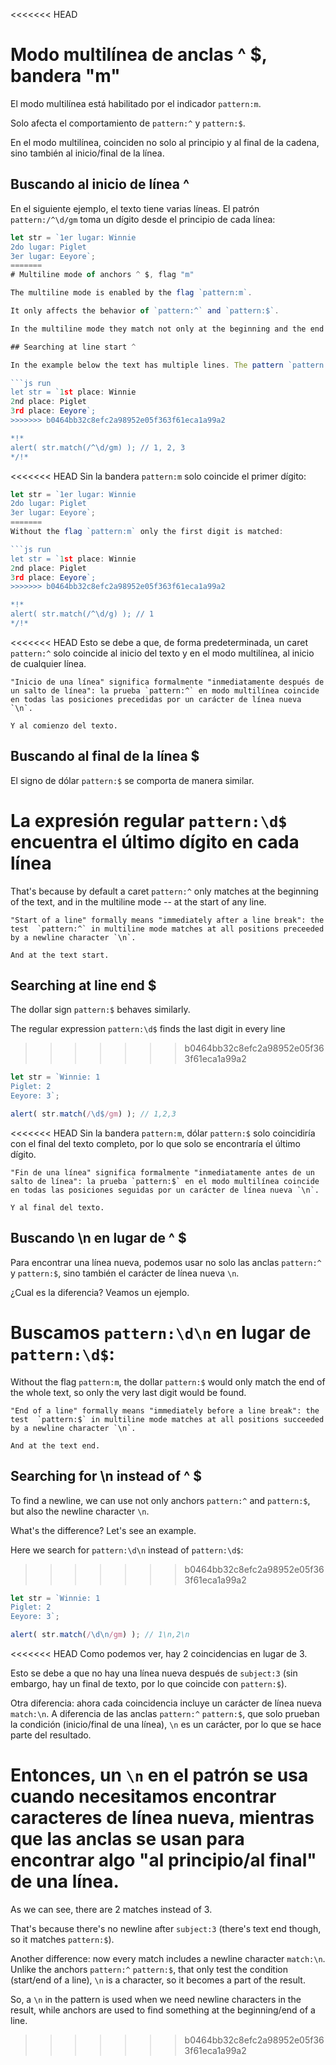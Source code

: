 <<<<<<< HEAD
# Modo multilínea de anclas ^ $, bandera "m"

El modo multilínea está habilitado por el indicador `pattern:m`.

Solo afecta el comportamiento de `pattern:^` y `pattern:$`.

En el modo multilínea, coinciden no solo al principio y al final de la cadena, sino también al inicio/final de la línea.

## Buscando al inicio de línea ^

En el siguiente ejemplo, el texto tiene varias líneas. El patrón `pattern:/^\d/gm` toma un dígito desde el principio de cada línea:

```js run
let str = `1er lugar: Winnie
2do lugar: Piglet
3er lugar: Eeyore`;
=======
# Multiline mode of anchors ^ $, flag "m"

The multiline mode is enabled by the flag `pattern:m`.

It only affects the behavior of `pattern:^` and `pattern:$`.

In the multiline mode they match not only at the beginning and the end of the string, but also at start/end of line.

## Searching at line start ^

In the example below the text has multiple lines. The pattern `pattern:/^\d/gm` takes a digit from the beginning of each line:

```js run
let str = `1st place: Winnie
2nd place: Piglet
3rd place: Eeyore`;
>>>>>>> b0464bb32c8efc2a98952e05f363f61eca1a99a2

*!*
alert( str.match(/^\d/gm) ); // 1, 2, 3
*/!*
```

<<<<<<< HEAD
Sin la bandera `pattern:m` solo coincide el primer dígito:

```js run
let str = `1er lugar: Winnie
2do lugar: Piglet
3er lugar: Eeyore`;
=======
Without the flag `pattern:m` only the first digit is matched:

```js run
let str = `1st place: Winnie
2nd place: Piglet
3rd place: Eeyore`;
>>>>>>> b0464bb32c8efc2a98952e05f363f61eca1a99a2

*!*
alert( str.match(/^\d/g) ); // 1
*/!*
```

<<<<<<< HEAD
Esto se debe a que, de forma predeterminada, un caret `pattern:^` solo coincide al inicio del texto y en el modo multilínea, al inicio de cualquier línea.

```smart
"Inicio de una línea" significa formalmente "inmediatamente después de un salto de línea": la prueba `pattern:^` en modo multilínea coincide en todas las posiciones precedidas por un carácter de línea nueva `\n`.

Y al comienzo del texto.
```

## Buscando al final de la línea $

El signo de dólar `pattern:$` se comporta de manera similar.

La expresión regular `pattern:\d$` encuentra el último dígito en cada línea
=======
That's because by default a caret `pattern:^` only matches at the beginning of the text, and in the multiline mode -- at the start of any line.

```smart
"Start of a line" formally means "immediately after a line break": the test  `pattern:^` in multiline mode matches at all positions preceeded by a newline character `\n`.

And at the text start.
```

## Searching at line end $

The dollar sign `pattern:$` behaves similarly.

The regular expression `pattern:\d$` finds the last digit in every line
>>>>>>> b0464bb32c8efc2a98952e05f363f61eca1a99a2

```js run
let str = `Winnie: 1
Piglet: 2
Eeyore: 3`;

alert( str.match(/\d$/gm) ); // 1,2,3
```

<<<<<<< HEAD
Sin la bandera `pattern:m`, dólar `pattern:$` solo coincidiría con el final del texto completo, por lo que solo se encontraría el último dígito.

```smart
"Fin de una línea" significa formalmente "inmediatamente antes de un salto de línea": la prueba `pattern:$` en el modo multilínea coincide en todas las posiciones seguidas por un carácter de línea nueva `\n`.

Y al final del texto.
```

## Buscando \n en lugar de ^ $

Para encontrar una línea nueva, podemos usar no solo las anclas `pattern:^` y `pattern:$`, sino también el carácter de línea nueva `\n`.

¿Cual es la diferencia? Veamos un ejemplo.

Buscamos `pattern:\d\n` en lugar de `pattern:\d$`:
=======
Without the flag `pattern:m`, the dollar `pattern:$` would only match the end of the whole text, so only the very last digit would be found.

```smart
"End of a line" formally means "immediately before a line break": the test  `pattern:$` in multiline mode matches at all positions succeeded by a newline character `\n`.

And at the text end.
```

## Searching for \n instead of ^ $

To find a newline, we can use not only anchors `pattern:^` and `pattern:$`, but also the newline character `\n`.

What's the difference? Let's see an example.

Here we search for `pattern:\d\n` instead of `pattern:\d$`:
>>>>>>> b0464bb32c8efc2a98952e05f363f61eca1a99a2

```js run
let str = `Winnie: 1
Piglet: 2
Eeyore: 3`;

alert( str.match(/\d\n/gm) ); // 1\n,2\n
```

<<<<<<< HEAD
Como podemos ver, hay 2 coincidencias en lugar de 3.

Esto se debe a que no hay una línea nueva después de `subject:3` (sin embargo, hay un final de texto, por lo que coincide con `pattern:$`).

Otra diferencia: ahora cada coincidencia incluye un carácter de línea nueva `match:\n`. A diferencia de las anclas `pattern:^` `pattern:$`, que solo prueban la condición (inicio/final de una línea), `\n` es un carácter, por lo que se hace parte del resultado.

Entonces, un `\n` en el patrón se usa cuando necesitamos encontrar caracteres de línea nueva, mientras que las anclas se usan para encontrar algo "al principio/al final" de una línea.
=======
As we can see, there are 2 matches instead of 3.

That's because there's no newline after `subject:3` (there's text end though, so it matches `pattern:$`).

Another difference: now every match includes a newline character `match:\n`. Unlike the anchors `pattern:^` `pattern:$`, that only test the condition (start/end of a line), `\n` is a character, so it becomes a part of the result.

So, a `\n` in the pattern is used when we need newline characters in the result, while anchors are used to find something at the beginning/end of a line.
>>>>>>> b0464bb32c8efc2a98952e05f363f61eca1a99a2
